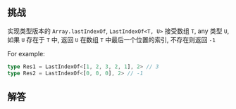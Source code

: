 ## 挑战



实现类型版本的 ```Array.lastIndexOf```, ```LastIndexOf<T, U>```  接受数组 ```T```, any 类型 ```U```, 如果 ```U``` 存在于 ```T``` 中, 返回 ```U``` 在数组 ```T``` 中最后一个位置的索引, 不存在则返回 ```-1```

For example:

```typescript
type Res1 = LastIndexOf<[1, 2, 3, 2, 1], 2> // 3
type Res2 = LastIndexOf<[0, 0, 0], 2> // -1
```

## 解答

